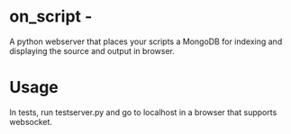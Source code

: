 # on_script -
A python webserver that places your scripts a MongoDB for indexing and displaying the source and output in browser.

# Usage
In tests, run testserver.py and go to localhost in a browser that supports websocket.

